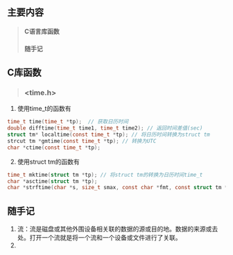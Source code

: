 ## 主要内容
> #### C语言库函数
> #### 随手记

## C库函数
> ### <time.h>
1) 使用time_t的函数有
```c
time_t time(time_t *tp);  // 获取日历时间
double difftime(time_t time1, time_t time2); // 返回时间差值(sec)
struct tm* localtime(const time_t *tp); // 将日历时间转换为struct tm
strcut tm *gmtime(const time_t *tp); // 转换为UTC
char *ctime(const time_t *tp);
```
2) 使用struct tm的函数有
```c
time_t mktime(struct tm *tp); // 将struct tm的转换为日历时间time_t
char *asctime(struct tm *tp); 
char *strftime(char *s, size_t smax, const char *fmt, const struct tm *tp);
```

## 随手记
1) 流：流是磁盘或其他外围设备相关联的数据的源或目的地。数据的来源或去处。打开一个流就是将一个流和一个设备或文件进行了关联。
2)